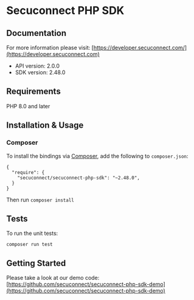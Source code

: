 # Secuconnect PHP SDK


## Documentation

For more information please visit: [https://developer.secuconnect.com/](https://developer.secuconnect.com)

- API version: 2.0.0
- SDK version: 2.48.0


## Requirements

PHP 8.0 and later


## Installation & Usage

### Composer

To install the bindings via [Composer](http://getcomposer.org/), add the following to `composer.json`:

```
{
  "require": {
    "secuconnect/secuconnect-php-sdk": "~2.48.0",
  }
}
```

Then run `composer install`


## Tests

To run the unit tests:

```
composer run test
```

## Getting Started

Please take a look at our demo code: [https://github.com/secuconnect/secuconnect-php-sdk-demo](https://github.com/secuconnect/secuconnect-php-sdk-demo)

